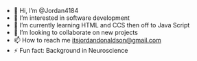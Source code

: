- 👋 Hi, I’m @Jordan4184
- 👀 I’m interested in software development
- 🌱 I’m currently learning HTML and CCS then off to Java Script
- 💞️ I’m looking to collaborate on new projects
- 📫 How to reach me itsjordandonaldson@gmail.com
- ⚡ Fun fact: Background in Neuroscience

<!---
Jordan4184/Jordan4184 is a ✨ special ✨ repository because its `README.md` (this file) appears on your GitHub profile.
You can click the Preview link to take a look at your changes.
--->
